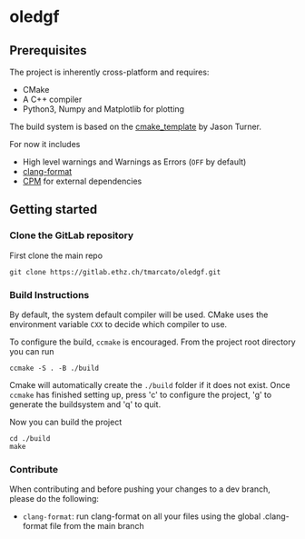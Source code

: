 # oledgf

## Prerequisites

The project is inherently cross-platform and requires:

- CMake
- A C++ compiler
- Python3, Numpy and Matplotlib for plotting

The build system is based on the [cmake_template](https://github.com/cpp-best-practices/cmake_template) by Jason Turner.

For now it includes

- High level warnings and Warnings as Errors (`OFF` by default)
- [clang-format](https://clang.llvm.org/docs/ClangFormat.html)
- [CPM](https://github.com/cpm-cmake/CPM.cmake) for external dependencies

## Getting started

### Clone the GitLab repository

First clone the main repo
```
git clone https://gitlab.ethz.ch/tmarcato/oledgf.git
```
### Build Instructions

By default, the system default compiler will be used. 
CMake uses the environment variable `CXX` to decide which compiler to use.

To configure the build, `ccmake` is encouraged.
From the project root directory you can run
```
ccmake -S . -B ./build
```
Cmake will automatically create the `./build` folder if it does not exist.
Once `ccmake` has finished setting up, press 'c' to configure the project, 'g' to generate the buildsystem and 'q' to quit.

Now you can build the project
```
cd ./build
make 
```

### Contribute
 When contributing and before pushing your changes to a dev branch, please do the following:

 - `clang-format`: run clang-format on all your files using the global .clang-format file from the main branch
